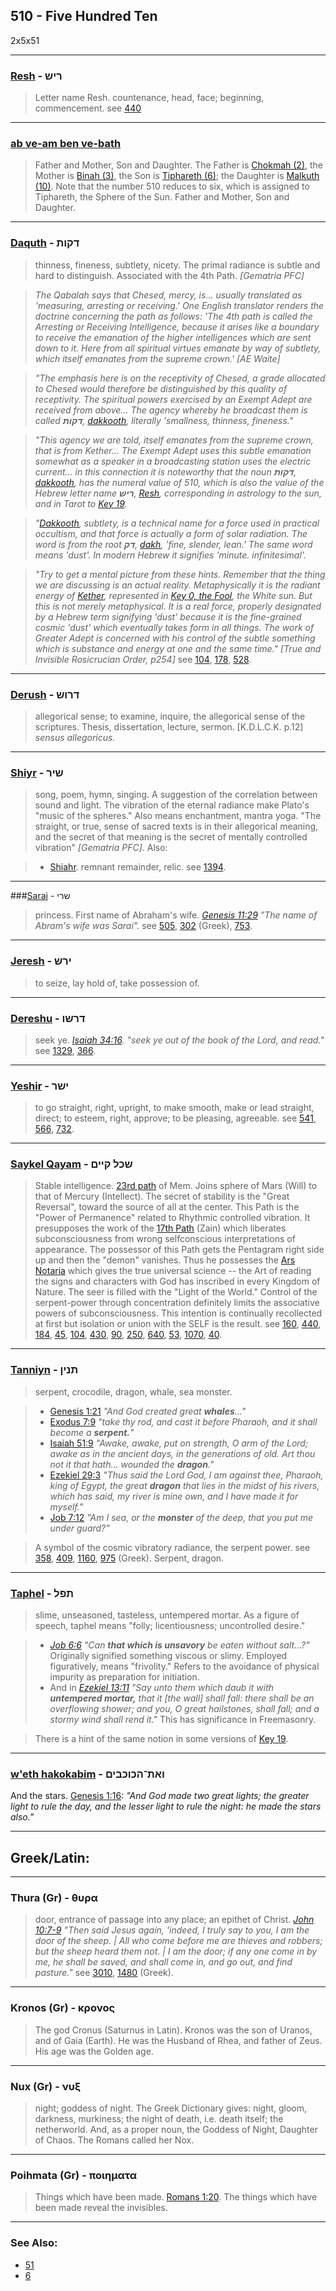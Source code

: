 ## 510 - Five Hundred Ten
2x5x51

---

### [Resh](/keys/RISh) - ריש
> Letter name Resh. countenance, head, face; beginning, commencement. see [440](440)

---

### [ab ve-am ben ve-bath](/keys/AB.VAM.BN.VBTh)
> Father and Mother, Son and Daughter. The Father is [Chokmah (2)](2), the Mother is [Binah (3)](3), the Son is [Tiphareth (6)](6); the Daughter is [Malkuth (10)](10). Note that the number 510 reduces to six, which is assigned to Tiphareth, the Sphere of the Sun. Father and Mother, Son and Daughter.

---

### [Daquth](/keys/DQVTh) - דקות
> thinness, fineness, subtlety, nicety. The primal radiance is subtle and hard to distinguish. Associated with the 4th Path. *[Gematria PFC]*

> *The Qabalah says that Chesed, mercy, is... usually translated as 'measuring, arresting or receiving.' One English translator renders the doctrine concerning the path as follows: 'The 4th path is called the Arresting or Receiving Intelligence, because it arises like a boundary to receive the emanation of the higher intelligences which are sent down to it. Here from all spiritual virtues emanate by way of subtlety, which itself emanates from the supreme crown.' [AE Waite]*

> *"The emphasis here is on the receptivity of Chesed, a grade allocated to Chesed would therefore be distinguished by this quality of receptivity. The spiritual powers exercised by an Exempt Adept are received from above... The agency whereby he broadcast them is called **דקות**, [dakkooth](/keys/DQVTh), literally 'smallness, thinness, fineness."*

> *"This agency we are told, itself emanates from the supreme crown, that is from Kether... The Exempt Adept uses this subtle emanation somewhat as a speaker in a broadcasting station uses the electric current... in this connection it is noteworthy that the noun **דקות**, [dakkooth](/keys/DQVTh), has the numeral value of 510, which is also the value of the Hebrew letter name **ריש**, [Resh](/keys/RISh), corresponding in astrology to the sun, and in Tarot to [Key 19](19).*

> *"[Dakkooth](/keys/DQVTh), subtlety, is a technical name for a force used in practical occultism, and that force is actually a form of solar radiation. The word is from the root **דק**, [dakh](/keys/DQ), 'fine, slender, lean.' The same word means 'dust'. In modern Hebrew it signifies 'minute. infinitesimal'.*

> *"Try to get a mental picture from these hints. Remember that the thing we are discussing is an actual reality. Metaphysically it is the radiant energy of [Kether](/keys/KThR), represented in [Key 0, the Fool](0), the White sun. But this is not merely metaphysical. It is a real force, properly designated by a Hebrew term signifying 'dust' because it is the fine-grained cosmic 'dust' which eventually takes form in all things. The work of Greater Adept is concerned with his control of the subtle something which is substance and energy at one and the same time." [True and Invisible Rosicrucian Order, p254]* see [104](104), [178](178), [528](528).

---

### [Derush](/keys/DRVSh) - דרוש
> allegorical sense; to examine, inquire, the allegorical sense of the scriptures. Thesis, dissertation, lecture, sermon. [K.D.L.C.K. p.12] *sensus allegoricus.*

---

### [Shiyr](/keys/ShIR) - שיר
> song, poem, hymn, singing. A suggestion of the correlation between sound and light. The vibration of the eternal radiance make Plato's "music of the spheres." Also means enchantment, mantra yoga. "The straight, or true, sense of sacred texts is in their allegorical meaning, and the secret of that meaning is the secret of mentally controlled vibration" *[Gematria PFC].* Also:

> - [Shiahr](/keys/ShIR). remnant remainder, relic. see [1394](1394).

---

###[Sarai](/keys/ShRI) - שרי
> princess. First name of Abraham's wife. *[Genesis 11:29](http://biblehub.com/genesis/11-29.htm) "The name of Abram's wife was Sarai".* see [505](505), [302](302) (Greek), [753](753).

---

### [Jeresh](/keys/IRSh) - ירש
> to seize, lay hold of, take possession of.

---

### [Dereshu](/keys/DRShV) - דרשו
> seek ye. *[Isaiah 34:16](http://biblehub.com/isaiah/34-16.htm). "seek ye out of the book of the Lord, and read."* see [1329](1329), [366](366).

---

### [Yeshir](/keys/IShR) - ישר
> to go straight, right, upright, to make smooth, make or lead straight, direct; to esteem, right, approve; to be pleasing, agreeable. see [541](541), [566](566), [732](732).

---

### [Saykel Qayam](/keys/ShKL.QIIM) - שכל קיים
> Stable intelligence. [23rd path](23) of Mem. Joins sphere of Mars (Will) to that of Mercury (Intellect). The secret of stability is the "Great Reversal", toward the source of all at the center. This Path is the "Power of Permanence" related to Rhythmic controlled vibration. It presupposes the work of the [17th Path](17) (Zain) which liberates subconsciousness from wrong selfconscious interpretations of appearance. The possessor of this Path gets the Pentagram right side up and then the "demon" vanishes. Thus he possesses the [Ars Notaria](104) which gives the true universal science -- the Art of reading the signs and characters with God has inscribed in every Kingdom of Nature. The seer is filled with the "Light of the World." Control of the serpent-power through concentration definitely limits the associative powers of subconsciousness. This intention is continually recollected at first but isolation or union with the SELF is the result. see [160](160), [440](440), [184](184), [45](45), [104](104), [430](430), [90](90), [250](250), [640](640), [53](53), [1070](1070), [40](40).

---

### [Tanniyn](/keys/ThNIN) - תנין
> serpent, crocodile, dragon, whale, sea monster.

> - [Genesis 1:21](http://biblehub.com/genesis/1-21.htm) *"And God created great **whales**..."*
> - [Exodus 7:9](http://biblehub.com/exodus/7-9.htm) *"take thy rod, and cast it before Pharaoh, and it shall become a **serpent.**"*
> - [Isaiah 51:9](http://biblehub.com/isaiah/51-9.htm) *"Awake, awake, put on strength, O arm of the Lord; awake as in the ancient days, in the generations of old. Art thou not it that hath... wounded the **dragon**."*
> - [Ezekiel 29:3](http://biblehub.com/ezekiel/29-3.htm) *"Thus said the Lord God, I am against thee, Pharaoh, king of Egypt, the great **dragon** that lies in the midst of his rivers, which has said, my river is mine own, and I have made it for myself."*
> - [Job 7:12](http://biblehub.com/job/7-12.htm) *"Am I sea, or the **monster** of the deep, that you put me under guard?"*

> A symbol of the cosmic vibratory radiance, the serpent power. see [358](358), [409](409), [1160](1160), [975](975) (Greek). Serpent, dragon.

---

### [Taphel](/keys/ThPL) - תפל
> slime, unseasoned, tasteless, untempered mortar. As a figure of speech, taphel means "folly; licentiousness; uncontrolled desire."

> - *[Job 6:6](http://biblehub.com/job/6-6.htm) "Can **that which is unsavory** be eaten without salt...?"* Originally signified something viscous or slimy. Employed figuratively, means "frivolity." Refers to the avoidance of physical impurity as preparation for initiation.
> -  And in *[Ezekiel 13:11](http://biblehub.com/ezekiel/13-11.htm) "Say unto them which daub it with **untempered mortar,** that it [the wall] shall fall: there shall be an overflowing shower; and you, O great hailstones, shall fall; and a stormy wind shall rend it."* This has significance in Freemasonry.

> There is a hint of the same notion in some versions of [Key 19](19).

---

### [w'eth hakokabim](/keys/VATh-HKVKBIM) - ואת־הכוכבים
And the stars. [Genesis 1:16](https://biblehub.com/genesis/1-16.htm): *"And God made two great lights; the greater light to rule the day, and the lesser light to rule the night: he made the stars also."*

---

## Greek/Latin:

---

### Thura (Gr) - θυρα
> door, entrance of passage into any place; an epithet of Christ. *[John 10:7-9](http://biblehub.com/john/10-7.htm) "Then said Jesus again, 'indeed, I truly say to you, I am the door of the sheep. | All who come before me are thieves and robbers; but the sheep heard them not. | I am the door; if any one come in by me, he shall be saved, and shall come in, and go out, and find pasture."* see [3010](3010), [1480](1480) (Greek).

---

### Kronos (Gr) - κρονος
> The god Cronus (Saturnus in Latin). Kronos was the son of Uranos, and of Gaia (Earth). He was the Husband of Rhea, and father of Zeus. His age was the Golden age.

---

### Nux (Gr) - νυξ
> night; goddess of night. The Greek Dictionary gives: night, gloom, darkness, murkiness; the night of death, i.e. death itself; the netherworld. And, as a proper noun, the Goddess of Night, Daughter of Chaos. The Romans called her Nox.

---

### Poihmata (Gr) - ποιηματα
> Things which have been made. [Romans 1:20](http://biblehub.com/romans/1-20.htm). The things which have been made reveal the invisibles.

---

### See Also:

- [51](51)
- [6](6)

